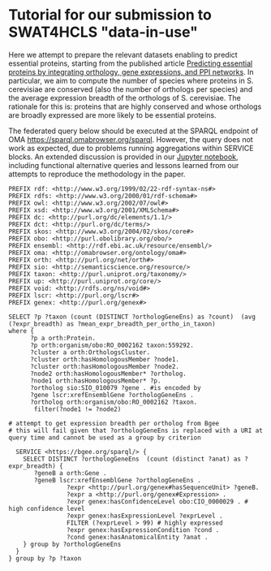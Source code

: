 # Tutorial for our submission to SWAT4HCLS "data-in-use"

Here we attempt to prepare the relevant datasets enabling to predict essential proteins, starting from the published article [Predicting essential proteins by integrating orthology, gene expressions, and PPI networks](https://journals.plos.org/plosone/article?id=10.1371/journal.pone.0195410). In particular, we aim to compute the number of species where proteins in S. cerevisiae are conserved (also the number of orthologs per species) and the average expression breadth of the orthologs of S. cerevisiae. The rationale for this is: proteins that are highly conserved and whose orthologs are broadly expressed are more likely to be essential proteins.

The federated query below should be executed at the SPARQL endpoint of OMA https://sparql.omabrowser.org/sparql. However, the query does not work as expected, due to problems running aggregations within SERVICE blocks. An extended discussion is provided in our [Jupyter notebook](UniProt-OMA-Bgee.ipynb), including functional alternative queries and lessons learned from our attempts to reproduce the methodology in the paper.


```
PREFIX rdf: <http://www.w3.org/1999/02/22-rdf-syntax-ns#>
PREFIX rdfs: <http://www.w3.org/2000/01/rdf-schema#>
PREFIX owl: <http://www.w3.org/2002/07/owl#>
PREFIX xsd: <http://www.w3.org/2001/XMLSchema#>
PREFIX dc: <http://purl.org/dc/elements/1.1/>
PREFIX dct: <http://purl.org/dc/terms/>
PREFIX skos: <http://www.w3.org/2004/02/skos/core#>
PREFIX obo: <http://purl.obolibrary.org/obo/>
PREFIX ensembl: <http://rdf.ebi.ac.uk/resource/ensembl/>
PREFIX oma: <http://omabrowser.org/ontology/oma#>
PREFIX orth: <http://purl.org/net/orth#>
PREFIX sio: <http://semanticscience.org/resource/>
PREFIX taxon: <http://purl.uniprot.org/taxonomy/>
PREFIX up: <http://purl.uniprot.org/core/>
PREFIX void: <http://rdfs.org/ns/void#>
PREFIX lscr: <http://purl.org/lscr#>
PREFIX genex: <http://purl.org/genex#>

SELECT ?p ?taxon (count (DISTINCT ?orthologGeneEns) as ?count)  (avg (?expr_breadth) as ?mean_expr_breadth_per_ortho_in_taxon)
where {
      ?p a orth:Protein.
      ?p orth:organism/obo:RO_0002162 taxon:559292.
      ?cluster a orth:OrthologsCluster.
      ?cluster orth:hasHomologousMember ?node1.
      ?cluster orth:hasHomologousMember ?node2. 
      ?node2 orth:hasHomologousMember* ?ortholog. 
      ?node1 orth:hasHomologousMember* ?p.
      ?ortholog sio:SIO_010079 ?gene . #is encoded by
      ?gene lscr:xrefEnsemblGene ?orthologGeneEns .
      ?ortholog orth:organism/obo:RO_0002162 ?taxon.
       filter(?node1 != ?node2) 

# attempt to get expression breadth per ortholog from Bgee
# this will fail given that ?orthologGeneEns is replaced with a URI at query time and cannot be used as a group by criterion

  SERVICE <https://bgee.org/sparql/> {
	SELECT DISTINCT ?orthologGeneEns  (count (distinct ?anat) as ?expr_breadth) {
	   ?geneB a orth:Gene .
	   ?geneB lscr:xrefEnsemblGene ?orthologGeneEns .
                ?expr <http://purl.org/genex#hasSequenceUnit> ?geneB.
                ?expr a <http://purl.org/genex#Expression> .
                ?expr genex:hasConfidenceLevel obo:CIO_0000029 . # high confidence level
                ?expr genex:hasExpressionLevel ?exprLevel .
                FILTER (?exprLevel > 99) # highly expressed      
                ?expr genex:hasExpressionCondition ?cond .
                ?cond genex:hasAnatomicalEntity ?anat .
	} group by ?orthologGeneEns
  }
} group by ?p ?taxon
```